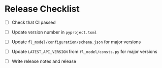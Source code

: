
# Release Checklist

* [ ] Check that CI passed

* [ ] Update version number in `pyproject.toml`

* [ ] Update `fl_model/configuration/schema.json` for major versions

* [ ] Update `LATEST_API_VERSION` from `fl_model/consts.py` for major versions

* [ ] Write release notes and release

